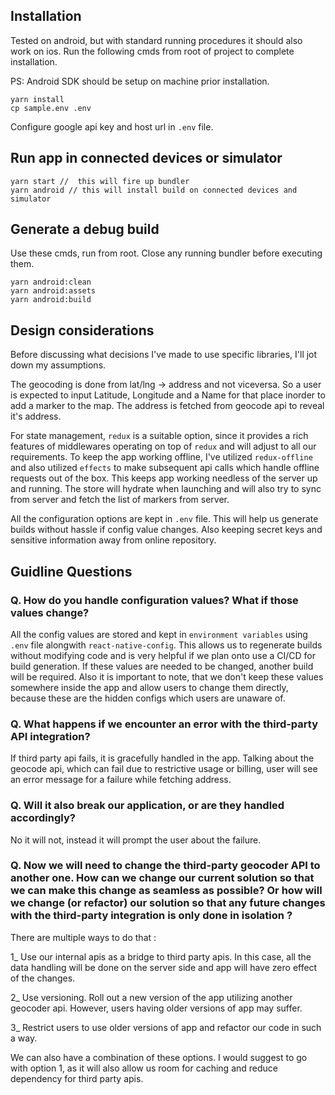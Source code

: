 ## Installation

Tested on android, but with standard running procedures it should also work on ios. Run the following cmds from root of project to complete installation.

PS: Android SDK should be setup on machine prior installation.

```
yarn install
cp sample.env .env
```

Configure google api key and host url in `.env` file.

## Run app in connected devices or simulator

```
yarn start //  this will fire up bundler
yarn android // this will install build on connected devices and simulator
```

## Generate a debug build

Use these cmds, run from root. Close any running bundler before executing them.

```
yarn android:clean
yarn android:assets
yarn android:build
```

## Design considerations

Before discussing what decisions I've made to use specific libraries, I'll jot down my assumptions.

The geocoding is done from lat/lng -> address and not viceversa. So a user is expected to input Latitude, Longitude and a Name for that place inorder to add a marker to the map. The address is fetched from geocode api to reveal it's address.

For state management, `redux` is a suitable option, since it provides a rich features of middlewares operating on top of `redux` and will adjust to all our requirements. To keep the app working offline, I've utilized `redux-offline` and also utilized `effects` to make subsequent api calls which handle offline requests out of the box. This keeps app working needless of the server up and running. The store will hydrate when launching and will also try to sync from server and fetch the list of markers from server.

All the configuration options are kept in `.env` file. This will help us generate builds without hassle if config value changes. Also keeping secret keys and sensitive information away from online repository.

## Guidline Questions

### Q. How do you handle configuration values? What if those values change?

All the config values are stored and kept in `environment variables` using `.env` file alongwith `react-native-config`. This allows us to regenerate builds without modifying code and is very helpful if we plan onto use a CI/CD for build generation.
If these values are needed to be changed, another build will be required.
Also it is important to note, that we don't keep these values somewhere inside the app and allow users to change them directly, because these are the hidden configs which users are unaware of.

### Q. What happens if we encounter an error with the third-party API integration?

If third party api fails, it is gracefully handled in the app. Talking about the geocode api, which can fail due to restrictive usage or billing, user will see an error message for a failure while fetching address.

### Q. Will it also break our application, or are they handled accordingly?

No it will not, instead it will prompt the user about the failure.

### Q. Now we will need to change the third-party geocoder API to another one. How can we change our current solution so that we can make this change as seamless as possible? Or how will we change (or refactor) our solution so that any future changes with the third-party integration is only done in isolation ?

There are multiple ways to do that :

1_ Use our internal apis as a bridge to third party apis. In this case, all the data handling will be done on the server side and app will have zero effect of the changes.

2_ Use versioning. Roll out a new version of the app utilizing another geocoder api. However, users having older versions of app may suffer.

3_ Restrict users to use older versions of app and refactor our code in such a way.

We can also have a combination of these options. I would suggest to go with option 1, as it will also allow us room for caching and reduce dependency for third party apis.
